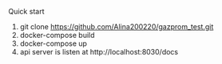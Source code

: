 Quick start
1. git clone https://github.com/Alina200220/gazprom_test.git
2. docker-compose build
3. docker-compose up
4. api server is listen at http://localhost:8030/docs
